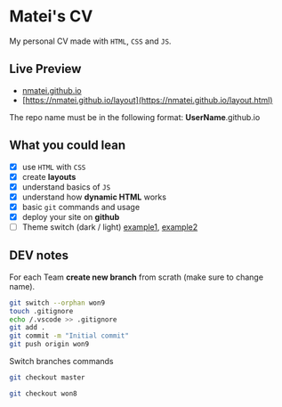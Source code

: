 # Matei's CV

My personal CV made with `HTML`, `CSS` and `JS`.

## Live Preview

- [nmatei.github.io](https://nmatei.github.io/)
- [https://nmatei.github.io/layout](https://nmatei.github.io/layout.html)

The repo name must be in the following format: **UserName**.github.io

## What you could lean

- [x] use `HTML` with `CSS`
- [x] create **layouts**
- [x] understand basics of `JS`
- [x] understand how **dynamic HTML** works
- [x] basic `git` commands and usage
- [x] deploy your site on **github**
- [ ] Theme switch (dark / light) [example1](https://infinite-table.com/docs#what-is-infinite), [example2](https://tpiros.dev/)

## DEV notes

For each Team **create new branch** from scrath (make sure to change name).

```sh
git switch --orphan won9
touch .gitignore
echo /.vscode >> .gitignore
git add .
git commit -m "Initial commit"
git push origin won9
```

Switch branches commands

```sh
git checkout master

git checkout won8
```
